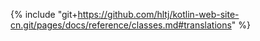 {% include "git+https://github.com/hltj/kotlin-web-site-cn.git/pages/docs/reference/classes.md#translations" %}
